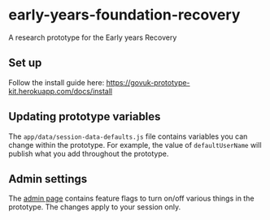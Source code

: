 # early-years-foundation-recovery
A research prototype for the Early years Recovery

## Set up

Follow the install guide here: https://govuk-prototype-kit.herokuapp.com/docs/install

## Updating prototype variables

The `app/data/session-data-defaults.js` file contains variables you can change within the prototype. For example, the value of `defaultUserName` will publish what you add throughout the prototype. 

## Admin settings

The [admin page](https://teaching-vacancies-prototype.london.cloudapps.digital/admin) contains feature flags to turn on/off various things in the prototype. The changes apply to your session only. 
